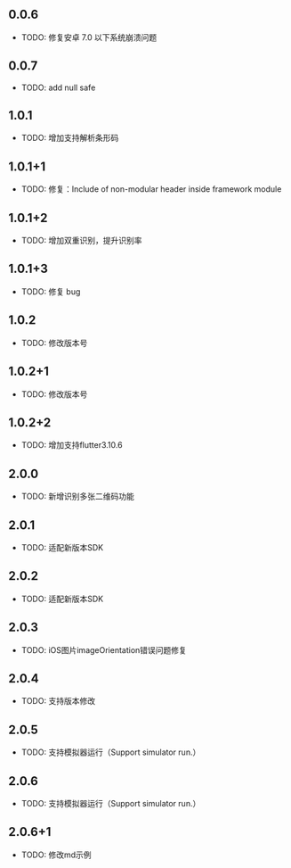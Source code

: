 ## 0.0.6

- TODO: 修复安卓 7.0 以下系统崩溃问题

## 0.0.7

- TODO: add null safe

## 1.0.1

- TODO: 增加支持解析条形码

## 1.0.1+1

- TODO: 修复：Include of non-modular header inside framework module

## 1.0.1+2

- TODO: 增加双重识别，提升识别率

## 1.0.1+3

- TODO: 修复 bug

## 1.0.2

- TODO: 修改版本号

## 1.0.2+1

- TODO: 修改版本号

## 1.0.2+2

- TODO: 增加支持flutter3.10.6


## 2.0.0

- TODO: 新增识别多张二维码功能

## 2.0.1

- TODO: 适配新版本SDK


## 2.0.2

- TODO: 适配新版本SDK


## 2.0.3

- TODO: iOS图片imageOrientation错误问题修复

## 2.0.4

- TODO: 支持版本修改

## 2.0.5

- TODO: 支持模拟器运行（Support simulator run.）

## 2.0.6

- TODO: 支持模拟器运行（Support simulator run.）

## 2.0.6+1

- TODO: 修改md示例